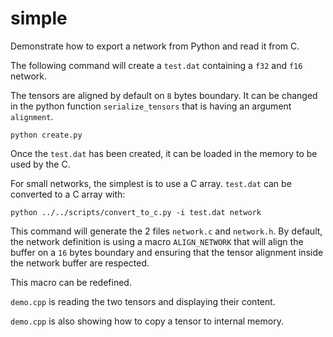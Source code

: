 # simple

Demonstrate how to export a network from Python and read it from C.

The following command will create a `test.dat` containing a `f32` and `f16` network.

The tensors are aligned by default on `8` bytes boundary. It can be changed in the python function `serialize_tensors` that is having an argument `alignment`.

```shell
python create.py
```

Once the `test.dat` has been created, it can be loaded in the memory to be used by the C.

For small networks, the simplest is to use a C array. `test.dat` can be converted to a C array with:

```shell
python ../../scripts/convert_to_c.py -i test.dat network
```

This command will generate the 2 files `network.c` and `network.h`. By default, the network definition is using a macro `ALIGN_NETWORK` that will align the buffer on a `16` bytes boundary and ensuring that the tensor alignment inside the network buffer are respected.

This macro can be redefined.

`demo.cpp` is reading the two tensors and displaying their content.

`demo.cpp` is also showing how to copy a tensor to internal memory.


